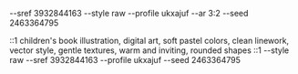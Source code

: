 --sref 3932844163 --style raw --profile ukxajuf --ar 3:2 --seed 2463364795


::1 children's book illustration, digital art, soft pastel colors, clean linework, vector style, gentle textures, warm and inviting, rounded shapes ::1 --style raw --sref 3932844163 --profile ukxajuf --seed 2463364795
